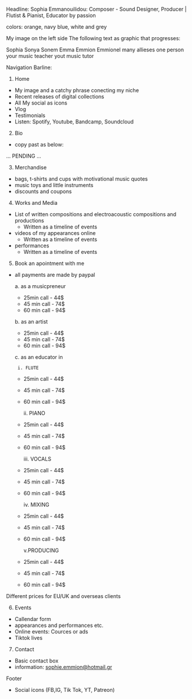 Headline: Sophia Emmanouilidou: Composer - Sound Designer, Producer | Flutist & Pianist, Educator by passion

colors: orange, navy blue, white and grey 

My image on the left side 
The following text as graphic that progresses:

Sophia
Sonya
Sonem
Emma
Emmion
Emmionel
many allieses one person
your music teacher
yout music tutor 
 
Navigation Barline:
1. Home

 * My image and a catchy phrase conecting my niche
 * Recent releases of digital collections
 * All My social as icons
 * Vlog
 * Testimonials
 * Listen: Spotify, Youtube, Bandcamp, Soundcloud
   
2. Bio

 * copy past as below:

...
PENDING
...

3. Merchandise

 * bags, t-shirts and cups with motivational music quotes
 * music toys and little instruments
 * discounts and coupons 

4. Works and Media

 * List of written compositions and electroacoustic compositions and productions 
   * Written as a timeline of events
 * videos of my appearances online
   * Written as a timeline of events
 * performances 
   * Written as a timeline of events
  
5. Book an apointment with me

* all payments are made by paypal

   a. as a musicpreneur
    * 25min call - 44$
    * 45 min call - 74$
    * 60 min call - 94$
  
   b. as an artist
    * 25min call - 44$
    * 45 min call - 74$
    * 60 min call - 94$
   
   c. as an educator in
     
       i. FLUTE
    * 25min call - 44$
    * 45 min call - 74$
    * 60 min call - 94$
   
       ii. PIANO
    * 25min call - 44$
    * 45 min call - 74$
    * 60 min call - 94$
      
       iii. VOCALS
    * 25min call - 44$
    * 45 min call - 74$
    * 60 min call - 94$

       iv. MIXING
    * 25min call - 44$
    * 45 min call - 74$
    * 60 min call - 94$     

       v.PRODUCING
    * 25min call - 44$
    * 45 min call - 74$
    * 60 min call - 94$

 Different prices for EU/UK and overseas clients

6. Events

 * Callendar form
 * appearances and performances etc.
 * Online events: Cources or ads 
 * Tiktok lives
   
   
7. Contact

 * Basic contact box
 * information: sophie.emmion@hotmail.gr
 
Footer
 * Social icons (FB,IG, Tik Tok, YT, Patreon)

